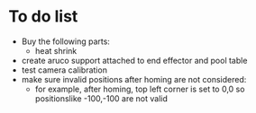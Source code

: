 # To do list
- Buy the following parts:
    - heat shrink
- create aruco support attached to end effector and pool table
- test camera calibration
- make sure invalid positions after homing are not considered:
    - for example, after homing, top left corner is set to 0,0 so positionslike -100,-100 are not valid


